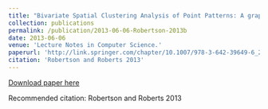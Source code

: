 ```yaml
---
title: "Bivariate Spatial Clustering Analysis of Point Patterns: A graph-based approach."
collection: publications
permalink: /publication/2013-06-06-Robertson-2013b
date: 2013-06-06
venue: 'Lecture Notes in Computer Science.'
paperurl: 'http://link.springer.com/chapter/10.1007/978-3-642-39649-6_29'
citation: 'Robertson and Roberts 2013'
---
```


<a href='http://link.springer.com/chapter/10.1007/978-3-642-39649-6_29'>Download paper here</a>

Recommended citation: Robertson and Roberts 2013